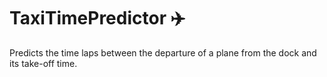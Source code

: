 # TaxiTimePredictor ✈️

Predicts the time laps between the departure of a plane from the dock and its take-off time.
